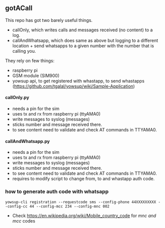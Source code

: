 ## gotACall ##

This repo has got two barely useful things.

- callOnly, which writes calls and messages received (no content) to a log. 
- callAndWhatsapp, which does same as above but logging to a different location + send whatsapps to a given number with the number that is calling you.

They rely on few things:
 - raspberry pi
 - GSM module (SIM900)
 - yowsup api, to get registered with whastapp, to send whastapps (https://github.com/tgalal/yowsup/wiki/Sample-Application)

#### callOnly.py ####

- needs a pin for the sim
- uses tx and rx from raspberry pi (ttyAMA0)
- write messages to syslog (messages)
- sticks number and message received there.
- to see content need to validate and check AT commands in TTYAMA0.


#### callAndWhatsapp.py ####

- needs a pin for the sim
- uses tx and rx from raspberry pi (ttyAMA0)
- write messages to syslog (messages)
- sticks number and message received there.
- to see content need to validate and check AT commands in TTYAMA0.
- requires to modify script to change from, to and whastapp auth code.


### how to generate auth code with whatsapp ### 

```yowsup-cli registration --requestcode sms --config-phone 44XXXXXXXXX --config-cc 44 --config-mcc 234 --config-mnc 002```
- Check https://en.wikipedia.org/wiki/Mobile_country_code for *mnc and mcc* codes


 
